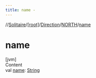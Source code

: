 ```yaml
---
title: name -
---
```

//[Solitaire](../../../index.md)/[[root]](../../index.md)/[Direction](../index.md)/[NORTH](index.md)/[name](name.md)



# name  
[jvm]  
Content  
val [name](name.md): [String](https://kotlinlang.org/api/latest/jvm/stdlib/kotlin/-string/index.html)  



